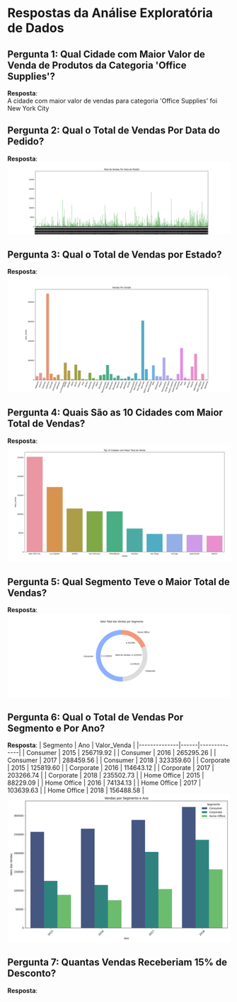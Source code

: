 # Respostas da Análise Exploratória de Dados

## Pergunta 1: Qual Cidade com Maior Valor de Venda de Produtos da Categoria 'Office Supplies'?
**Resposta**:<br>
A cidade com maior valor de vendas para categoria 'Office Supplies' foi New York City

## Pergunta 2: Qual o Total de Vendas Por Data do Pedido?
**Resposta**:
![Gráfico de Vendas](Imagens/fig_p2.png)

## Pergunta 3: Qual o Total de Vendas por Estado?
**Resposta**:
![Gráfico de Vendas](Imagens/fig_p3.png)

## Pergunta 4: Quais São as 10 Cidades com Maior Total de Vendas?
**Resposta**:
![Gráfico de Vendas](Imagens/fig_p4.png)

## Pergunta 5: Qual Segmento Teve o Maior Total de Vendas?
**Resposta**:
![Gráfico de Vendas](Imagens/fig_p5.png)

## Pergunta 6: Qual o Total de Vendas Por Segmento e Por Ano?
**Resposta**:
| Segmento     | Ano  | Valor_Venda  |
|--------------|------|--------------|
| Consumer     | 2015 | 256719.92    |
| Consumer     | 2016 | 265295.26    |
| Consumer     | 2017 | 288459.56    |
| Consumer     | 2018 | 323359.60    |
| Corporate    | 2015 | 125819.60    |
| Corporate    | 2016 | 114643.12    |
| Corporate    | 2017 | 203266.74    |
| Corporate    | 2018 | 235502.73    |
| Home Office  | 2015 | 88229.09     |
| Home Office  | 2016 | 74134.13     |
| Home Office  | 2017 | 103639.63    |
| Home Office  | 2018 | 156488.58    |
![Gráfico de Vendas](Imagens/fig_p6.png)

## Pergunta 7: Quantas Vendas Receberiam 15% de Desconto?
**Resposta**:



